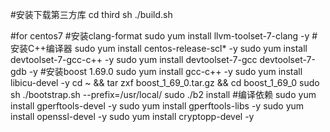 #安装下载第三方库
cd third
sh ./build.sh

#for centos7
#安装clang-format
sudo yum install llvm-toolset-7-clang -y
#安装C++编译器
sudo yum install centos-release-scl* -y
sudo yum install devtoolset-7-gcc-c++ -y
sudo yum install devtoolset-7-gcc devtoolset-7-gdb -y
#安装boost 1.69.0
sudo yum install gcc-c++ -y
sudo yum install libicu-devel -y
cd ~ && tar zxf boost_1_69_0.tar.gz && cd boost_1_69_0
sudo sh ./bootstrap.sh --prefix=/usr/local/
sudo ./b2 install
#编译依赖
sudo yum install gperftools-devel -y
sudo yum install gperftools-libs -y
sudo yum install openssl-devel -y
sudo yum install cryptopp-devel -y

